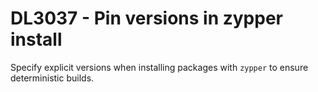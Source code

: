 # DL3037 - Pin versions in zypper install

Specify explicit versions when installing packages with `zypper` to ensure deterministic builds.
